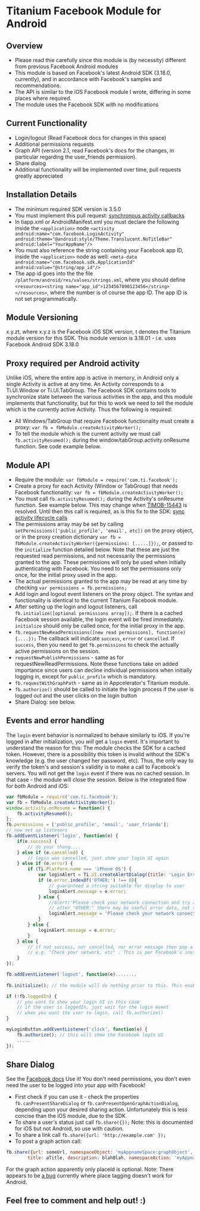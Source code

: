 Titanium Facebook Module for Android
=====================================

Overview
------------
* Please read thie carefully since this module is (by necessity) different from previous Facebook Android modules
* This module is based on Facebook's latest Android SDK (3.18.0, currently), and in accordance with Facebook's samples and recommendations.
* The API is similar to the iOS Facebook module I wrote, differing in some places where required.
* The module uses the Facebook SDK with no modifications

Current Functionality
---------------------
* Login/logout (Read Facebook docs for changes in this space)
* Additional permissions requests
* Graph API (version 2.1, read Facebook's docs for the changes, in particular regarding the user_friends permission).
* Share dialog
* Additional functionality will be implemented over time, pull requests greatly appreciated

Installation Details
--------------------
* The minimum required SDK version is 3.5.0
* You must implement this pull request: [synchronous activity callbacks](https://github.com/appcelerator/titanium_mobile/pull/6160)
* In tiapp.xml or AndroidManifest.xml you must declare the following inside the `<application>` node
`<activity android:name="com.facebook.LoginActivity" android:theme="@android:style/Theme.Translucent.NoTitleBar" 
	android:label="YourAppName"/>`
* You must also reference the string containing your Facebook app ID, inside the `<application>` node as well: 
`<meta-data android:name="com.facebook.sdk.ApplicationId" android:value="@string/app_id"/>`
* The app id goes into the the file `/platform/android/res/values/strings.xml`, where you should define
`<resources><string name="app_id">1234567890123456</string></resources>`, where the number is of course the app ID. The app ID is not set programmatically.

Module Versioning
-----------------

x.y.zt, where x.y.z is the Facebook iOS SDK version, t denotes the Titanium module version for this SDK.
This module version is 3.18.01 - i.e. uses Facebook Android SDK 3.18.0

Proxy required per Android activity
-----------------------------------
Unlike iOS, where the entire app is active in memory, in Android only a single Activity is active at any time. An Activity corresponds to a Ti.UI.Window or Ti.UI.TabGroup. The Facebook SDK contains tools to synchronize state between the various activities in the app, and this module implements that functionality, but for this to work we need to tell the module which is the currently active Activity. Thus the following is required:
* All Windows/TabGroup that require Facebook functionality must create a proxy: `var fb = fbModule.createActivityWorker();`
* To tell the module which is the current activity we must call `fb.activityResumed();` during the window/tabGroup.activity.onResume function. See code example below.

Module API
----------

* Require the module: `var fbModule = require('com.ti.facebook');`
* Create a proxy for each Activity (Window or TabGroup) that needs Facebook functionality: `var fb = fbModule.createActivityWorker();`
* You must call `fb.activityResumed();` during the Activity's onResume function. See example below. This may change when [TIMOB-15443](https://jira.appcelerator.org/browse/TIMOB-15443) is resolved. Until then this call is required, as is this fix to the SDK: [sync activity lifecycle calls](https://github.com/appcelerator/titanium_mobile/pull/6160)
* The permissions array may be set by calling `setPermissions(['public_profile', 'email', etc])` on the proxy object, or in the proxy creation dictionary `var fb = fbModule.createActivityWorker({permissions: [.....]});`, or passed to the `initialize` function detailed below. Note that these are just the requested read permissions, and not necessarily the permissions granted to the app. These permissions will only be used when initially authenticating with Facebook. You need to set the permissions only once, for the initial proxy used in the app.
* The actual permissions granted to the app may be read at any time by checking `var permissions = fb.permissions;` 
* Add login and logout event listeners on the proxy object. The syntax and functionality is identical to the current Titanium Facebook module.
* After setting up the login and logout listeners, call `fb.initialize([optional permissions array]);`. If there is a cached Facebook session available, the login event will be fired immediately. `initialize` should only be called once, for the initial proxy in the app.
* `fb.requestNewReadPermissions([new read permissions], function(e) {....});` The callback will indicate `success`, `error` or `cancelled`. If `success`, then you need to get `fb.permissions` to check the actually active permissions on the session.
* `requestNewPublishPermissions` - same as for requestNewReadPermissions. Note these functions take on added importance since users can decline individual permissions when initially logging in, except for `public_profile` which is mandatory.
* `fb.requestWithGraphPath` - same as in Appcelerator's Titanium module.
* `fb.authorize()` should be called to initiate the login process if the user is logged out and the user clicks on the login button
* Share Dialog: see below.

Events and error handling
-------------------------

The `login` event behavior is normalized to behave similarly to iOS. If you're logged in after initialization,
you *will* get a `login` event. It's important to understand the reason for this: The module checks the SDK for a cached token.
However, there is a possibility this token is invalid without the SDK's knowledge (e.g. the user changed her password, etc).
Thus, the only way to verify the token's and session's validity is to make a call to Facebook's servers. 
You will not get the `login` event if there was no cached session. 
In that case - the module will close the session. Below is the integrated flow for both Android and iOS:
```javascript
var fbModule = require('com.ti.facebook');
var fb = fbModule.createActivityWorker();
window.activity.onResume = function() {
	fb.activityResumed();
};
fb.permissions = ['public_profile', 'email', 'user_friends'];
// now set up listeners
fb.addEventListener('login', function(e) {
	if(e.success) {
		// do your thang.... 
	} else if (e.cancelled) {
		// login was cancelled, just show your login UI again
	} else if (e.error) {
		if (Ti.Platform.name === 'iPhone OS') {
			var loginAlert = Ti.UI.createAlertDialog({title: 'Login Error'});
			if (e.error.indexOf('OTHER:') !== 0){
				// guaranteed a string suitable for display to user
				loginAlert.message = e.error;
			} else {
				//alert('Please check your network connection and try again.');
				// after "OTHER:" there may be useful error data, not suitable for user display
				loginAlert.message = 'Please check your network connection and try again';
			}
		} else {
			loginAlert.message = e.error;
		}
	} else {
		// if not success, nor cancelled, nor error message then pop a generic message
		// e.g. "Check your network, etc" . This is per Facebook's instructions
	}
});

fb.addEventListener('logout', function(e)........
		
fb.initialize(); // the module will do nothing prior to this. This enabled you to set up listeners anywhere in the app	

if (!fb.loggedIn) {
	// you want to show your login UI in this case
	// if the user is loggedIn, just wait for the login event
	// when you want the user to login, call fb.authorize()
}

myLoginButton.addEventListener('click', function(e) {
	fb.authorize(); // this will show the Facebook login UI
	.....
});
```

Share Dialog
-------------

See the [Facebook docs](https://developers.facebook.com/docs/android/share-dialog/)
Use it! You don't need permissions, you don't even need the user to be logged into your app with Facebook!
*	First check if you can use it - check the properties `fb.canPresentShareDialog` or `fb.canPresentOpenGraphActionDialog`, depending upon your desired sharing action.
Unfortunately this is less concise than the iOS module, due to the SDK.
*	To share a user's status just call `fb.share({});` Note: this is documented for iOS but not Android, so use with caution.
*	To share a link call `fb.share({url: 'http://example.com' });`
*	To post a graph action call:

```javascript
fb.share({url: someUrl, namespaceObject: 'myAppnameSpace:graphObject', objectName: 'graphObject', imageUrl: someImageUrl, 
		title: aTitle, description: blahBlah, namespaceAction: 'myAppnameSpace:actionType', placeId: facebookPlaceId}`
```
For the graph action apparently only placeId is optional. Note: There appears to be [a bug](https://developers.facebook.com/bugs/363119770486799) currently where place tagging doesn't work for Android.


Feel free to comment and help out! :)
-------------------------------------

